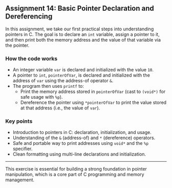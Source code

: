 ## Assignment 14: Basic Pointer Declaration and Dereferencing

In this assignment, we take our first practical steps into understanding pointers in C. The goal is to declare an `int` variable, assign a pointer to it, and then print both the memory address and the value of that variable via the pointer.

### How the code works

- An integer variable `var` is declared and initialized with the value `10`.
- A pointer to `int`, `pointerOfVar`, is declared and initialized with the address of `var` using the address-of operator `&`.
- The program then uses `printf` to:
  - Print the memory address stored in `pointerOfVar` (cast to `(void*)` for safe usage with `%p`).
  - Dereference the pointer using `*pointerOfVar` to print the value stored at that address (i.e., the value of `var`).

### Key points

- Introduction to pointers in C: declaration, initialization, and usage.
- Understanding of the `&` (address-of) and `*` (dereference) operators.
- Safe and portable way to print addresses using `void*` and the `%p` specifier.
- Clean formatting using multi-line declarations and initialization.

---

This exercise is essential for building a strong foundation in pointer manipulation, which is a core part of C programming and memory management.